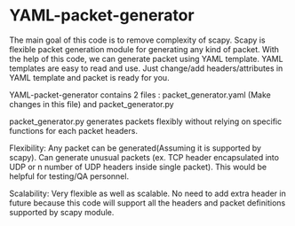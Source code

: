 # YAML-packet-generator
The main goal of this code is to remove complexity of scapy.
Scapy is flexible packet generation module for generating any kind of packet.
With the help of this code, we can generate packet using YAML template. 
YAML templates are easy to read and use. Just change/add headers/attributes in YAML template and packet is ready for you.

YAML-packet-generator contains 2 files : packet_generator.yaml (Make changes in this file) and packet_generator.py


packet_generator.py generates packets flexibly without relying on specific functions for each packet headers. 

Flexibility: Any packet can be generated(Assuming it is supported by scapy). Can generate unusual packets (ex. TCP header encapsulated into UDP or n number of UDP headers inside single packet). This would be helpful for testing/QA personnel.

Scalability: Very flexible as well as scalable. No need to add extra header in future because this code will support all the headers and packet definitions supported by scapy module.






